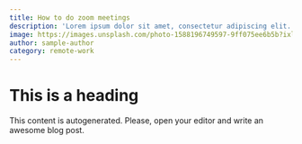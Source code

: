 ```yaml
---
title: How to do zoom meetings
description: 'Lorem ipsum dolor sit amet, consectetur adipiscing elit. Pellentesque sit amet dui non diam feugiat molestie. Nullam commodo posuere elit, sit amet efficitur metus condimentum at. Donec nec purus in purus blandit tristique. Nullam id maximus quam'
image: https://images.unsplash.com/photo-1588196749597-9ff075ee6b5b?ixlib=rb-1.2.1&amp;ixid=eyJhcHBfaWQiOjEyMDd9&amp;auto=format&amp;fit=crop&amp;w=1934&amp;q=80
author: sample-author
category: remote-work
---
```


# This is a heading
This content is autogenerated. Please, open your editor and write an awesome blog post.
